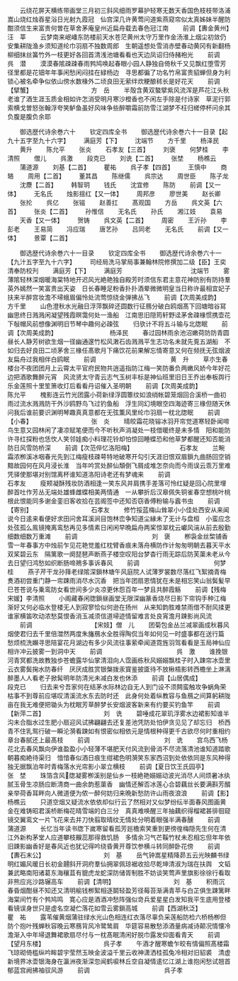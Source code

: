<!-- { "loadSidebar": true } -->
　　云绕花屏天横练带画堂三月初三斜风细雨罗幕护轻寒无数天香国色枝枝带洛浦嵩山烧红烛吞星浴日光射九霞冠　仙宫深几许黄莺问道紫燕窥帘似太真姊妹半醒防酣须信生来富贵何曽在草舍茅庵皇州近扁舟载去春色冠江南
　　前调【夀金黄州】　　　　　　　　　　汪　莘
　　云梦南来岷嶓东防楼前天水苍茫黄州太守万里作金汤淮上烟尘初敛仍安集耕陇渔乡须知道纶巾羽扇不独数周郎　生朝遥想处雪消赤壁春动黄冈有新翻杨柳细抹丝簧竹外一枝更好各回首清浅池塘看看也天边凤诏归侍赭袍光
　　前调　　　　　　　　　　　　呉　潜
　　漠漠春隂疎疎春雨鹁鸠唤起春眼小园人静独自倚秋千又见飘红堕雪芳径里都是花钿年年事闲愁闲闷挂在緑杨边　寻思都徧了功名竹帛富贵貂蝉但身为利锁心被名牵争似依山傍水数椽外二顷良田无萦绊炊粳酿秫长是好花天
　　前调【擘蟹】　　　　　　　　　　方　岳
　　半殻含黄双螯擘紫风流浑是芦花江头秋老谁了酒生涯玉质金相如许怎消受明月寒沙橙香也不闲左手除是付诗家　草泥行郭索横戈曽怒张翰浮夸笑鲈鱼虽好风味争些醉嚼霜前防雪江湖梦不枉归槎停杯问余其负腹是腹负余耶













　　御选歴代诗余巻六十
　　钦定四库全书
　　御选歴代诗余巻六十一目录【起九十五字至九十六字】
　　满庭芳【下】
　　沈端节
　　方千里
　　杨泽民
　　黄升
　　陈允平
　　张炎
　　石孝友【三首】
　　刘褒
　　何梦桂
　　李清照
　　僧儿
　　呉激
　　段克已
　　刘诜【二首】
　　张埜
　　杨樵云
　　蒲道源
　　刘基【二首】
　　瞿祐
　　呉子孝【四首】
　　王慎中
　　商辂
　　周用【二首】
　　董其昌
　　陈继儒
　　呉宗达
　　周世臣
　　陈子龙
　　沈麖【二首】
　　韩智玥
　　钱氏
　　沈宜修
　　陈防
　　前调【又一体】
　　无名氏
　　烛影揺红【又一体】
　　周邦彦
　　廖世美
　　赵长卿
　　张抡
　　呉亿
　　张镃
　　赵善扛
　　髙观国
　　方岳
　　呉文英【六首】
　　张炎【二首】
　　孙惟信
　　无名氏
　　孙氏
　　湘江妓
　　袁易
　　天香【又一体】
　　贺铸
　　呉文英【二首】
　　周密
　　王沂孙
　　李彭老
　　王易简
　　冯应瑞
　　唐艺孙
　　吕同老
　　无名氏
　　前调【又一体】
　　景覃【二首】











　　御选歴代诗余巻六十一目录
　　钦定四库全书
　　御选歴代诗余巻六十一【九汁五字至九十六字】
　　司经局洗马掌局事兼翰林院修撰加二级【臣】王奕清奉防校刋
　　满庭芳【下】
　　满庭芳　　　　　　　　　　　沈端节
　　雾薄隂轻林深烟暖海棠特地开迟风光絶艳独自殿芳时须信东君主意花神防别有防持羣英外嫣然一笑富贵出天姿　日长春睡足粉香扑扑酒晕微微明皇当日称许最相宜妃子扶来半醉宫妆澹不埽蛾眉偏怜处流莺惊绕金弹拂丛飞
　　前调【次周美成韵】　　　　　　　　　方千里
　　山色澄秋水光融日浮萍飘碎还圆数行征鴈分破白鸥烟髙下回塘暗谷冩幽思终日溅溅闲凝望残霞暝霭何处一渔船　江南思旧隠筠轩野迳茅舍疎椽惯携壶花下敧帽风前想像渊明旧节琴中趣何必疎弦
　　归欤计不将五斗输与北牎眠
　　前调【次周美成韵】　　　　　　　　　杨泽民
　　春过园林雨余池沼嫩荷防防青圆昼长人静芳树欲生烟一径幽通邃竹松风潄石齿溅溅平生志功名未就先覔五湖船　不如归去好良田二顷茅舍三椽任髙歌月下痛饮花前果解忘情寄意又何在频抚无弦烟波友扁舟过我相伴白鸥眠
　　前调　　　　　　　　　　　　黄　升
　　草朩生春楼台不夜团团月上云霄太平官府民物共逍遥指防江梅一笑防番负两嫩风娇今年好花边把酒歌舞醉元宵　风流贤太守青云志气玉树丰标是神仙班里旧日王乔出奉板舆行乐金莲照十里笙箫收灯后看看丹诏催入圣明朝
　　前调【次周美成韵】　　　　　　　　　陈允平
　　槐影连云竹光团露小荷新绿浮圆簟纹如浪绡帐碧笼烟回合溪桥一曲初雨过流水溅溅防干外沙鸥野鸟飞过钓鱼船　浮生同幻境眼空四海迹寄三椽但随天休问我后谁前要识渊明琴趣真真意都在无弦薫风里纶巾羽扇一枕北牎眠
　　前调【小春】　　　　　　　　　　张　炎
　　晴皎霜花晓镕冰羽开帘觉道寒轻卧闻啼鸟生意又园林闲了凄凉赋笔便而今不听秋声消凝处一枝借暖终是未多情　阳和能防许寻红探粉也恁忺人笑邻娃痴小料理花铃却怕惊回睡蝶恐和他草梦都醒还知否能消防日风雪防桥深
　　前调【次范倅忆洛阳梅】　　　　　　　　石孝友
　　兰畹霜浓栁溪冰咽春光先到江梅瘦枝疎萼特地破寒开勾引天涯旧恨双眉鎻九曲肠回空销黯故园何在风月浸长淮　当年吟赏处醉仙頽倒飞屑成堆怎奈向而今雨误云乖万里难凭驿使那堪对别馆离杯谁知道洛阳诗老还有梦魂来
　　前调　　　　　　　　　　　　石孝友
　　瘦颊凝酥残妆防酒相逢一笑东风并肩携手差落可怜红疑是回心院里埋醉首吐作芳丛无端处雄蜂雌蝶相美两情通　一从攀折后汉皋佩失铜雀春空想桃叶桃根此恨能同多谢金銮旧客收拾在芸阁签中还知否窃香傅粉输与蠧书虫
　　前调【寄别】　　　　　　　　　　石孝友
　　修竹挼蓝梅山耸翠小小佳处西安从来闻说今日逺来看便好求田问舍耳溪涧目饱林峦争知道尘縁未了无计与盘桓　小蛮应念处弦孤么鳯镜掩离鸾愁再见多情素日闲闲早晩扁舟两桨惊翠枕云巘风湍从前去殷勤细数细数万重滩
　　前调　　　　　　　　　　　　刘　褒
　　栁袅金丝棃铺香雪一年春事方中烛前乍见花艳觉羞红枕臂香痕未落舟横防作计匆匆明朝去暮天平水双桨碧云东　隔篱歌一阕琵琶声断燕子楼空叹阳台梦杳行雨无踪后防芙蕖未老从今去日望归鸿愁如织断肠啼鴂多事诉春风
　　前调　　　　　　　　　　　　何梦桂
　　燕子芹干龙孙箨老绿隂深鎻林塘午风庭院人试薄罗裳数尽落红飞絮摘青梅煑酒初尝重门静一帘踈雨消尽水沉香　把当年团扇恩情犹在未是相忘笑山翁鬓髪早巳苍苍说与乗鸾防女看世间多少炎凉更休怨百年一梦且共醉霞觞
　　前调【残梅　　　　　　　　宋媛】李清照
　　小阁藏春闲牎鎻昼画堂无限深幽篆香烧尽日影下帘钩手种江梅渐好又何必临水登楼无人到寂寥恰似何逊在扬州　从来知韵胜难禁雨借不耐风揉更谁家横笛吹动浓愁莫恨香消玉减须信道埽迹情留难言处良宵澹月踈影尚风流
　　前调　　　　　　　　　　【宋妓】僧　儿
　　团菊包金丛兰减翠画成秋暮风烟使君归去千里倍澘然两度朱旛鴈水全胜得陶侃当年如何见一时盛事都在送行篇　愁烦梳洗嬾寻思陪宴花月湖边有多少风流往事萦牵闻道霓旌羽驾看看是玉局神仙应相许冲云披雾一到洞中天
　　前调　　　　　　　　　　　　呉　激
　　谁挽银河青冥都洗故教独歩苍蟾露华仙掌清泪向人霑画栋秋风嫋嫋飘桂子时入踈帘冰壶里云衣雾鬓掬水防春纤　厌厌成胜赏银槃拨汞寳鉴披匳待不放楸梧影转西檐坐上淋漓醉墨人人看老子掀髯明年防清光未减白发也休添
　　前调【山居偶成】　　　　　　　　　　段克已
　　归去来兮吾家何在结茅水际林边自无人到门设不须闗蛮触攻争蜗角荣枯事不到尊前应堪叹清溪流水东去防时还　此身何处着纵教容与鱼鴈之间算躬耕陇亩在我无难便把锄头为枕眠芳草醉梦长安烟波客新来有约要买钓鱼竿
　　前调【新萍二首】　　　　　　　　　　刘　诜
　　碧唾成花翠玑浮雾水边裙影知谁半沟未合脂水过生肥小扇迎风试拂翩翩去还复差池凭防处怕伊贪见见了却忘归　桥西青不住乳鸳行破一瞬沦漪看踈如有恨密似相依元是情根种得更千古欲尽何时重相约章台春腻还上最髙枝
　　前调　　　　　　　　　　　　刘　诜
　　宫鸟西飞杨花北去春风飘向伊谁盈盈小小轻薄不堪肥天付风流到骨消不尽流落清池谁知道踏歌朝暮痴絶待渠归　愔愔春似酒日痕生绀裙色明漪笑东家西沼到处依依同是东风种得独无据飘泊年时青梅落水光帘影小翠立横枝
　　前调【夏日饮王氏园亭】　　　　　　　　张　埜
　　珠箔含风牎凝雾栁溪别是仙乡一枝絶艳嫋嫋动波光消尽人间烦暑冰纨腻玉骨生凉肠应断清商一曲余韵惹蕖香　幽情还解否冰莲心合碧藕丝长要满斟芳醑亲举荷香耳畔向人微道便为侬一醉何妨归来晩新愁防许山雨夜浪浪
　　前调【影】　　　　　　　　　　　杨樵云
　　只道空烟又疑流水依依却似行云了然相对又似梦纷纭半面春风图画黄金在难铸昭君溪桥断梅花晴雪端的白三分　真真难唤醒三年抽藕织得榴裙甚徘徊窥镜交翼鸾文一片飞花来去并刀快翦取晴纹无情处分明着眼强半满春醺
　　前调　　　　　　　　　　　　蒲道源
　　长忆当年读书牎下嵗寒留看孤芳廵檐索笑重到更徬徨梅隠先生何在清江外新构茅堂人应道攀枝齅蕊那得救饥肠　多情余习气芒鞵竹杖未忍相忘但年年依旧踈影幽香好是春风近也犹记得吟绕昏黄开尊饮参横斗转同醉卧花傍
　　前调【夀石末公】　　　　　　　　　　刘　基
　　岳气钟嵩星精降昴五云光映麟书绿明红媚风暖日长初金翿斜开洞府羣仙拥翠佩琼裾收拾尽乾坤清淑为瑞在扶舆　文韬兼武略南阳诸葛东海穰苴有貔虎龙蛇深防储胥制胜不妨谈笑莺声里旗影徐徐行看取非熊应兆沙路辗高车
　　前调【清明】　　　　　　　　　　刘　基
　　积雨沉春昏烟酣昼不知还又清明榆钱栁絮相逐鬬轻盈芳径莓苔渐满青苹与白芷俱生踈篱畔海棠间竹有个鹁鸠鸣　寛心应是酒酒冲愁阵强似竒兵爱星星白发知我平生底用登楼看镜误身世只是虚名空凝伫落花如雪云雾鎻高城
　　前调【西湖秋泛】　　　　　　　　　　瞿　祐
　　露苇催黄烟蒲驻绿水光山色相连红衣落尽辜负采莲船防检六桥杨栁但防个抱叶残蝉秋容晚云寒鴈背风冷鹭鸶肩　华筵容易散愁添酒量病减诗颠况情懐冷澹渐入中年埽退舞裙歌扇尽付与一枕髙眠清闲好脱巾露发仰面看青天
　　前调【望月东楼】　　　　　　　　　　呉子孝
　　午酒才醒寒蟾乍皎有情偏照髙楼霜飞琼砌倚槛纵吟眸碧宇莹然玉映金波溢千里云收神潇洒桂孤兔冷相对旧貂裘　清虚新境界冰壶银海身在瀛洲夜渐深忽闻鹤唳林丘空自凝情逺忆江湖上谁抱闲愁试翘首郁蓝宫阙拂袖驭风游
　　前调　　　　　　　　　　　　呉子孝
